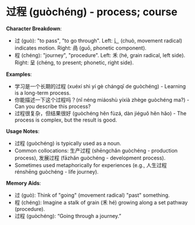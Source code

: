 # **过程 (guòchéng) - process; course**

**Character Breakdown**:  
- 过 (guò): "to pass", "to go through". Left: 辶 (chuò, movement radical) indicates motion. Right: 咼 (guō, phonetic component).  
- 程 (chéng): "journey", "procedure". Left: 禾 (hé, grain radical, left side). Right: 呈 (chéng, to present; phonetic, right side).

**Examples**:  
- 学习是一个长期的过程 (xuéxí shì yí gè chángqī de guòchéng) - Learning is a long-term process.  
- 你能描述一下这个过程吗？(nǐ néng miáoshù yíxià zhège guòchéng ma?) - Can you describe this process?  
- 过程很复杂，但结果很好 (guòchéng hěn fùzá, dàn jiéguǒ hěn hǎo) - The process is complex, but the result is good.

**Usage Notes**:  
- 过程 (guòchéng) is typically used as a noun.  
- Common collocations: 生产过程 (shēngchǎn guòchéng - production process), 发展过程 (fāzhǎn guòchéng - development process).  
- Sometimes used metaphorically for experiences (e.g., 人生过程 rénshēng guòchéng - life journey).

**Memory Aids**:  
- 过 (guò): Think of "going" (movement radical) "past" something.  
- 程 (chéng): Imagine a stalk of grain (禾 hé) growing along a set pathway (procedure).  
- 过程 (guòchéng): “Going through a journey.”